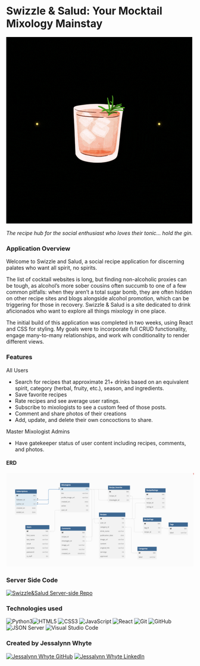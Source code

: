 # Swizzle & Salud: Your Mocktail Mixology Mainstay

![Swizzle Logo](./src/images/ss_neon.gif)

*The recipe hub for the social enthusiast who loves their tonic... hold the gin.*

### Application Overview

Welcome to Swizzle and Salud, a social recipe application for discerning palates who want all spirit, no spirits.

The list of cocktail websites is long, but finding non-alcoholic proxies can be tough, as alcohol’s more sober cousins often succumb to one of a few common pitfalls: when they aren’t a total sugar bomb, they are often hidden on other recipe sites and blogs alongside alcohol promotion, which can be triggering for those in recovery. Swizzle & Salud is a site dedicated to drink aficionados who want to explore all things mixology in one place. 

The initial build of this application was completed in two weeks, using React and CSS for styling. My goals were to incorporate full CRUD functionality, engage many-to-many relationships, and work wih conditionality to render different views.

### Features
All Users
* Search for recipes that approximate 21+ drinks based on an equivalent spirit, category (herbal, fruity, etc.), season, and ingredients.
* Save favorite recipes
* Rate recipes and see average user ratings.
* Subscribe to mixologists to see a custom feed of those posts.
* Comment and share photos of their creations
* Add, update, and delete their own concoctions to share.

Master Mixologist Admins
* Have gatekeeper status of user content including recipes, comments, and photos. 

#### ERD

![ERD - Swizzle](./src/images/ERDSwizzle.png)


### Server Side Code
<a href="https://github.com/jwhyteBNA/Swizzle-Server" target="_blank"><img src="https://img.shields.io/badge/Click_here%20-%236ae689.svg?&style=for-the-badge&&logoColor=white" alt="Swizzle&Salud Server-side Repo" style="height: auto !important; width: auto !important;" /></a>


### Technologies used

![Python3](https://img.shields.io/badge/python-3670A0?style=for-the-badge&logo=python&logoColor=ffdd54)![HTML5](https://img.shields.io/badge/html5%20-%23E34F26.svg?&style=for-the-badge&logo=html5&logoColor=white) ![CSS3](https://img.shields.io/badge/css3%20-%231572B6.svg?&style=for-the-badge&logo=css3&logoColor=white) ![JavaScript](https://img.shields.io/badge/javascript%20-%23323330.svg?&style=for-the-badge&logo=javascript&logoColor=%23F7DF1E) ![React](https://img.shields.io/badge/react%20-%2320232a.svg?&style=for-the-badge&logo=react&logoColor=%2361DAFB) ![Git](https://img.shields.io/badge/git%20-%23F05033.svg?&style=for-the-badge&logo=git&logoColor=white) ![GitHub](https://img.shields.io/badge/github%20-%23121011.svg?&style=for-the-badge&logo=github&logoColor=white) ![JSON Server](https://img.shields.io/badge/JSON_Server%20-%232a2e2a.svg?&style=for-the-badge&logo=JSON&logoColor=white) ![Visual Studio Code](https://img.shields.io/badge/VSCode%20-%23007ACC.svg?&style=for-the-badge&logo=visual-studio-code&logoColor=white)


### Created by Jessalynn Whyte

<a href="https://www.github.com/jwhyteBNA/" target="_blank"><img src="https://img.shields.io/badge/github%20-%23121011.svg?&style=for-the-badge&logo=github&logoColor=white" alt="Jessalynn Whyte GitHub" style="height: auto !important;width: auto !important;" /></a> <a href="https://www.linkedin.com/in/jessalynnwhyte/" target="_blank"><img src="https://img.shields.io/badge/linkedin%20-%230077B5.svg?&style=for-the-badge&logo=linkedin&logoColor=white" alt="Jessalynn Whyte LinkedIn" style="height: auto !important;width: auto !important;" /></a>
